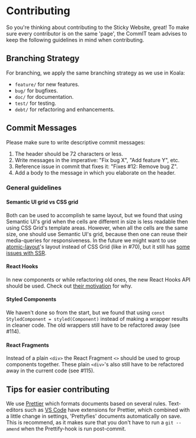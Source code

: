 # Contributing
So you're thinking about contributing to the Sticky Website, great!
To make sure every contributor is on the same 'page', the CommIT team advises to keep the following guidelines in mind when contributing.

## Branching Strategy
For branching, we apply the same branching strategy as we use in Koala:
- `feature/` for new features.
- `bug/` for bugfixes.
- `doc/` for documentation.
- `test/` for testing.
- `debt/` for refactoring and enhancements.

## Commit Messages
Please make sure to write descriptive commit messages:
1. The header should be 72 characters or less.
2. Write messages in the imperative: "Fix bug X", "Add feature Y", etc.
3. Reference issue in commit that fixes it: "Fixes #12: Remove bug Z".
4. Add a body to the message in which you elaborate on the header.

### General guidelines
#### Semantic UI grid vs CSS grid
Both can be used to accomplish te same layout, but we found that using Semantic UI's grid when the cells are different in size is less readable then using CSS Grid's template areas.
However, when all the cells are the same size, one should use Semantic UI's grid, because then one can reuse their media-queries for responsiveness.
In the future we might want to use [atomic-layout](https://github.com/kettanaito/atomic-layout)'s layout instead of CSS Grid (like in #70), but it still has [some issues with SSR](https://github.com/kettanaito/atomic-layout/issues/72).

#### React Hooks
In new components or while refactoring old ones, the new React Hooks API should be used. Check out [their motivation](https://reactjs.org/docs/hooks-intro.html#motivation) for why.

#### Styled Components
We haven't done so from the start, but we found that using `const StyledComponent = styled(Component)` instead of making a wrapper results in cleaner code.
The old wrappers still have to be refactored away (see #114).

#### React Fragments
Instead of a plain `<div>` the React Fragment `<>` should be used to group components together.
These plain `<div>`'s also still have to be refactored away in the current code (see #115).

## Tips for easier contributing
We use [Prettier](https://github.com/prettier/prettier) which formats documents based on several rules. Text-editors such as [VS Code](https://code.visualstudio.com/) have extensions for Prettier, which combined with a little change in settings, 'Prettyfies' documents automatically on save. This is recommend, as it makes sure that you don't have to run a `git --amend` when the Prettify-hook is run post-commit.  
